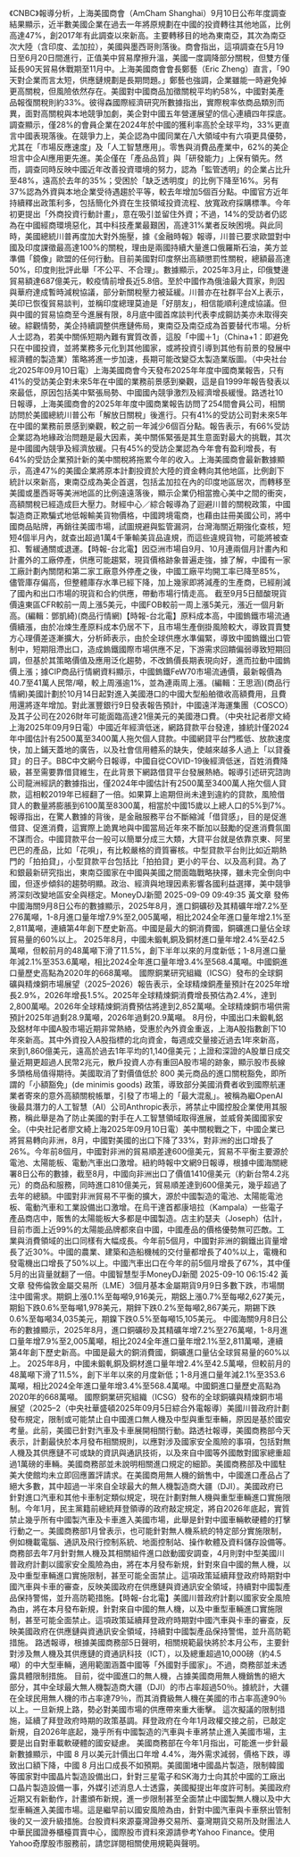 《CNBC》報導分析，上海美國商會（AmCham Shanghai）9月10日公布年度調查結果顯示，近半數美國企業在過去一年將原規劃在中國的投資轉往其他地區，比例高達47%，創2017年有此調查以來新高。主要轉移目的地為東南亞，其次為南亞次大陸（含印度、孟加拉），美國與墨西哥則落後。商會指出，這項調查在5月19日至6月20日間進行，正值美中貿易摩擦升溫，美國一度調降部分關稅，但雙方僅延長90天貿易休戰期至11月中。上海美國商會會長鄭藝（Eric Zheng）直言，「90天對企業而言太短，供應鏈規劃是長期問題。」鄭藝也強調，企業雖能一時避免掉更高關稅，但風險依然存在。美國對中國商品加徵關稅平均約58%，中國對美產品報復關稅則約33%。彼得森國際經濟研究所數據指出，實際稅率依商品類別而異，面對高關稅與本地競爭加劇，美企對中國五年營運展望的信心連續四年探底。調查顯示，僅28%的會員企業在2024年於中國的獲利率高於全球平均，33%更直言中國表現落後。在競爭力上，美企認為中國同業在八大領域中有六項更具優勢，尤其在「市場反應速度」及「人工智慧應用」。零售與消費品產業中，62%的美企坦言中企AI應用更先進。美企僅在「產品品質」與「研發能力」上保有領先。然而，調查同時反映中國近年改善投資環境的努力，認為「監管透明」的企業占比升至48%，遠高於去年的35%；受困於「缺乏透明度」的比例下降至16%。另有37%認為外資與本地企業受待遇趨於平等，較去年增加5個百分點。中國官方近年持續釋出政策利多，包括簡化外資在生技領域投資流程、放寬政府採購標準。今年初更提出「外商投資行動計畫」，意在吸引並留住外資；不過，14%的受訪者仍認為在中國經商環境惡化，其中科技產業最艱困，高達31%業者反映困境。與此同時，美國總統川普再度加大對外施壓，據《金融時報》報導，川普已要求歐盟對中國及印度課徵最高達100%的關稅，理由是兩國持續大量進口俄羅斯石油，美方並準備「鏡像」歐盟的任何行動。目前美國對印度祭出高額懲罰性關稅，總額最高達50%，印度則批評此舉「不公平、不合理」。數據顯示，2025年3月止，印俄雙邊貿易額達687億美元，較疫情前增長近5.8倍。至於中國作為俄油最大買家，則因與華府達成暫時減稅協議，部分新關稅壓力被延緩。川普亦在社群平台X上表示，美印已恢復貿易談判，並稱印度總理莫迪是「好朋友」，相信能順利達成協議。但與中國的貿易協商至今進展有限，8月底中國首席談判代表李成鋼訪美亦未取得突破。綜觀情勢，美企持續調整供應鏈佈局，東南亞及南亞成為首要替代市場。分析人士認為，若美中關係短期內難有實質改善，這股「中國＋1」（China+1：即避免只在中國投資，並將業務多元化到其他國家，或將投資引導到其他有前景的發展中經濟體的製造業）策略將進一步加速，長期可能改變亞太製造業版圖。（中央社台北2025年09月10日電）上海美國商會今天發布2025年年度中國商業報告，只有41%的受訪美企對未來5年在中國的業務前景感到樂觀，這是自1999年報告發表以來最低，原因包括美中緊張局勢、中國國內競爭激烈及經濟增長緩慢。路透社10日報導，上海美國商會的2025年年度中國商業報告訪問了254間會員公司，相關訪問於美國總統川普公布「解放日關稅」後進行。只有41%的受訪公司對未來5年在中國的業務前景感到樂觀，較之前一年減少6個百分點。報告表示，有66%受訪企業認為地緣政治問題是最大因素，美中關係緊張是其生意面對最大的挑戰，其次是中國國內競爭及經濟放緩。只有45%的受訪企業認為今年會有盈利增長，有64%的受訪企業預計新的美中關稅將拖累今年的收入。上海美國商會最新數據顯示，高達47%的美國企業將原本計劃投資於大陸的資金轉向其他地區，比例創下統計以來新高，東南亞成為美企首選，包括孟加拉在內的印度地區居次，而轉移至美國或墨西哥等美洲地區的比例遠遠落後，顯示企業仍相當擔心美中之間的衝突，高額關稅已經造成巨大壓力。財經中心／綜合報導為了迴避川普的關稅政策，中國製造商正欺騙式地低報輸美貨物價格，中國跨境電商，也藉由註冊美國公司，將中國商品貼牌，再銷往美國市場，試圖規避與監管漏洞，台灣海關近期強化查核，短短4個半月內，就查出超過1萬4千筆輸美貨品違規，而這些違規貨物，可能將被查扣、暫緩通關或退運。【時報-台北電】因亞洲市場自9月、10月連兩個月計畫內和計畫外的工廠停產，供應可能趨緊，現貨價格跡象普遍走強，據了解，中國有一家工廠計劃內關閉和第二家工廠意外停產之後，中國工廠平均開工率已降至85%，儘管庫存偏高，但整體庫存水準已經下降，加上幾家即將減產的生產商，已經削減了國內和出口市場的現貨和合約供應，帶動市場行情走高。 截至9月5日醋酸現貨價遠東區CFR較前一周上漲5美元，中國FOB較前一周上漲5美元，漲近一個月新高。(編輯：鄧凱綺)(商品行情網)【時報-台北電】原料成本高，中國鎢鐵市場流通價續漲，由於冶煉生產原料成本仍居不下，且市場生產倒掛風險較大，導致買賣雙方心理價差逐漸擴大，分析師表示，由於全球供應水準偏緊，導致中國鎢鐵出口管制中，短期阻滯出口，造成鎢鐵國際市場供應不足，下游需求回饋偏弱導致短期回調，但基於其策略價值及應用泛化趨勢，不改鎢價長期表現向好，進而拉動中國鎢價上漲；據CIP商品行情網資料顯示，中國鎢鐵FeW70市場流通價，最新報價為40.7至41萬人民幣/噸，較上周漲逾1%，並為連兩周上漲。(編輯：王思涵)(商品行情網)美國計劃於10月14日起對進入美國港口的中國大型船舶徵收高額費用，且費用還將逐年增加。對此滙豐銀行9日發表報告預計，中國遠洋海運集團（COSCO）及其子公司在2026財年可能面臨高達21億美元的美國港口費。（中央社記者廖文綺上海2025年09月9日電）中國近年經濟低迷，網路貸款平台發達，據統計僅2024年中國估計有2500萬至3400萬人拖欠個人貸款。中國網貸平台門檻低、放款速度快，加上鋪天蓋地的廣告，以及社會信用體系的缺失，使越來越多人過上「以貸養貸」的日子。BBC中文網今日報導，中國自從COVID-19後經濟低迷，百姓消費降級，甚至需要靠借貸維生，在此背景下網路借貸平台發展熱絡。報導引述研究諮詢公司龍洲經訊的數據指出，僅2024年中國估計有2500萬至3400萬人拖欠個人貸款，這相較2019年已經翻了一倍。如果算上逾期但尚未達到違約的貸款，風險借貸人的數量將膨脹到6100萬至8300萬，相當於中國15歲以上總人口的5%到7%。報導指出，在驚人數據的背後，是金融服務平台不斷縮減「借貸感」，目的是促進借貸、促進消費，這實際上詭異地與中國當局近年來不斷加以鼓勵的促進消費氛圍不謀而合。中國貸款平台一般可以簡單分成三大類，大貸平台就是依靠京東、阿里巴巴的產品，比如「花唄」，有比較嚴格的資質審核。中型貸款平台則比如近期熱門的「拍拍貸」，小型貸款平台包括比「拍拍貸」更小的平台、以及高利貸。為了和銀最新研究指出，東南亞國家在中國與美國之間面臨戰略抉擇，雖未完全倒向中國，但逐步傾斜的趨勢明顯。政治、經濟與地理因素影響各國利益選擇，美中競爭將深刻改變地區安全與穩定。MoneyDJ新聞 2025-09-09 09:49:35 黃文章 發佈中國海關9月8日公布的數據顯示，2025年8月，進口銅礦砂及其精礦年增7.2%至276萬噸，1-8月進口量年增7.9%至2,005萬噸，相比2024全年進口量年增2.1%至2,811萬噸，連續第4年創下歷史新高。中國是最大的銅消費國，銅礦進口量佔全球貿易量的60%以上。 2025年8月，中國未鍛軋銅及銅材進口量年增2.4%至42.5萬噸，但較前月的48萬噸下滑了11.5%，創下半年以來的月度新低；1-8月進口量年減2.1%至353.6萬噸，相比2024全年進口量年增3.4%至568.4萬噸。中國銅進口量歷史高點為2020年的668萬噸。 國際銅業研究組織（ICSG）發布的全球銅礦與精煉銅市場展望（2025–2026）報告表示，全球精煉銅產量預計在2025年增長2.9%，2026年增長1.5%。2025年全球精煉銅消費增長預估為2.4%，達到2,800萬噸。2026年全球精煉銅消費預估將達到2,852萬噸。全球精煉銅市場供需預計2025年過剩28.9萬噸，2026年過剩20.9萬噸。 8月份，中國出口未鍛軋鋁及鋁材年中國A股市場近期非常熱絡，受惠於內外資金重返，上海A股指數創下10年來新高。其中外資投入A股指標的北向資金，每週成交量接近過去1年來新高，來到1,860億美元，遠高於過去1年平均的1,140億美元；上證和深證的A股單日成交量近期更超過人民幣2兆元，散戶投資人亦有重回A股市場的跡象，顯示股市長線多頭格局值得期待。美國取消了對價值低於 800 美元商品的進口關稅豁免，即所謂的「小額豁免」(de minimis goods) 政策，導致部分美國消費者收到國際航運業者寄來的意外高額關稅帳單，引發了市場上的「最大混亂」。被稱為繼OpenAI後最具潛力的人工智慧（AI）公司Anthropic表示，將禁止中國控股企業使用其服務，稱此舉是為了防止美國的對手在人工智慧領域取得進展，並威脅美國國家安全。（中央社記者廖文綺上海2025年09月10日電）美中關稅戰之下，中國企業已將貿易轉向非洲，8月，中國對美國的出口下降了33%，對非洲的出口增長了26%。今年前8個月，中國對非洲的貿易順差達600億美元，貿易不平衡主要源於電池、太陽能板、電動汽車出口激增。紐約時報中文網9日報導，根據中國海關總署8日公布的數據，截至8月，中國向非洲出口了價值1410億美元（約新台幣4.2兆元）的商品和服務，同時進口810億美元，貿易順差達到600億美元，幾乎超過了去年的總額。中國對非洲貿易不平衡的擴大，源於中國製造的電池、太陽能電池板、電動汽車和工業設備出口激增。在烏干達首都康培拉（Kampala）一些電子產品商店中，販售的太陽能板大多都是中國製造。店主約瑟夫（Joseph）估計，目前市面上近99%的太陽能品牌都來自中國，中國產品的價格優勢無可匹敵。工業與消費領域的出口同樣有大幅成長。今年前5個月，中國對非洲的鋼鐵出貨量增長了近30%。中國的農業、建築和造船機械的交付量都增長了40%以上，電機和發電機出口增長了50%以上。中國汽車出口在今年的前5個月增長了67%，其中僅5月的出貨量就翻了一倍。中國智慧型手MoneyDJ新聞 2025-09-10 06:15:42 黃文章 發佈倫敦金屬交易所（LME）3個月基本金屬期貨9月9日多數下跌，市場關注中國需求。期銅上漲0.1%至每噸9,916美元，期鋁上漲0.7%至每噸2,627美元，期鉛下跌0.6%至每噸1,978美元，期鋅下跌0.2%至每噸2,867美元，期錫下跌0.6%至每噸34,035美元，期鎳下跌0.5%至每噸15,105美元。 中國海關9月8日公布的數據顯示，2025年8月，進口銅礦砂及其精礦年增7.2%至276萬噸，1-8月進口量年增7.9%至2,005萬噸，相比2024全年進口量年增2.1%至2,811萬噸，連續第4年創下歷史新高。中國是最大的銅消費國，銅礦進口量佔全球貿易量的60%以上。 2025年8月，中國未鍛軋銅及銅材進口量年增2.4%至42.5萬噸，但較前月的48萬噸下滑了11.5%，創下半年以來的月度新低；1-8月進口量年減2.1%至353.6萬噸，相比2024全年進口量年增3.4%至568.4萬噸。中國銅進口量歷史高點為2020年的668萬噸。 國際銅業研究組織（ICSG）發布的全球銅礦與精煉銅市場展望（2025–2（中央社華盛頓2025年09月5日綜合外電報導）美國川普政府計劃發布規定，限制或可能禁止自中國進口無人機及中型與重型車輛，原因是基於國安考量。此前，美國已針對汽車及卡車展開相關行動。路透社報導，美國商務部今天表示，計劃最快於本月發布相關規則，以應對涉及國家安全風險的事項，包括對無人機及其供應鏈不可或缺的資訊與通訊技術，以及來自中國等外國敵對國家總重超過1萬磅的車輛。美國商務部並未說明相關進口規定的細節。美國商務部及中國駐美大使館均未立即回應置評請求。在美國商用無人機的銷售中，中國進口產品占了絕大多數，其中超過一半來自全球最大的無人機製造商大疆（DJI）。美國政府已針對進口汽車和其他卡車制定類似規定，現在計劃對無人機與重型車輛進口實施限制。今年1月，民主黨籍前總統拜登領導的政府敲定規定，將自2026年底起，實質禁止幾乎所有中國製汽車及卡車進入美國市場，此舉是針對中國車輛軟硬體的打擊行動之一。美國商務部1月曾表示，也可能針對無人機系統的特定部分實施限制，例如機載電腦、通訊及飛行控制系統、地面控制站、操作軟體及資料儲存設備等。商務部去年7月針對無人機及其相關組件進口啟動國安調查，4月則對中型美國川普政府計劃以國家安全風險為由，將在本月發布新規，針對來自中國的無人機，以及中重型車輛進口實施限制，甚至可能全面禁止。這項政策延續拜登政府時期對中國汽車與卡車的審查，反映美國政府在供應鏈與資通訊安全領域，持續對中國製產品保持警惕，並升高防範措施。【時報-台北電】美國川普政府計劃以國家安全風險為由，將在本月發布新規，針對來自中國的無人機，以及中重型車輛進口實施限制，甚至可能全面禁止。這項政策延續拜登政府時期對中國汽車與卡車的審查，反映美國政府在供應鏈與資通訊安全領域，持續對中國製產品保持警惕，並升高防範措施。 路透報導，根據美國商務部5日聲明，相關規範最快將於本月公布，主要針對涉及無人機及其供應鏈的資通訊科技（ICT），以及總重超過10,000磅（約4.5噸）的中大型車輛，適用範圍涵蓋中國等「外國對手國家」。不過，商務部並未透露具體限制措施。 目前，從中國進口的無人機，占據美國商用無人機銷售的絕大部分，其中全球最大無人機製造商大疆（DJI）的市占率超過50％。據統計，大疆在全球民用無人機的市占率達79％，而其消費級無人機在美國的市占率高達90％以上。一旦新規上路，勢必對美國市場的供應帶來重大衝擊。 這次擬議的限制措施，延續了拜登政府時期的政策基調。拜登政府在今年1月政權交接之前，已敲定新規，自2026年底起，幾乎所有中國製造的汽車與卡車將禁止進入美國市場，主要是出自對車載軟硬體的國安疑慮。 美國商務部在今年1月指出，可能進一步針最新數據顯示，中國 8 月以美元計價出口年增 4.4%，海外需求減弱，價格下跌，導致出口額下降，中國 8 月出口成長不如預期。美國圍堵中國晶片製造，限制韓國等國家對中國晶片製造設備出口，針對三星電子和SK海力士向其於中國的工廠出口晶片製造設備一事，外媒引述消息人士透露，美國擬提出年度許可制。美國政府近期又有新動作，計畫頒布新規，進一步限制甚至全面禁止中國製無人機以及中大型車輛進入美國市場。這是繼早前以國安風險為由，針對中國汽車與卡車祭出管制後的又一波升級措施。台股資料來源臺灣證券交易所、臺灣期貨交易所及財團法人中華民國證券櫃檯買賣中心，國際股市資料來源請參考Yahoo Finance。使用Yahoo奇摩股市服務前，請您詳閱相關使用規範與聲明。